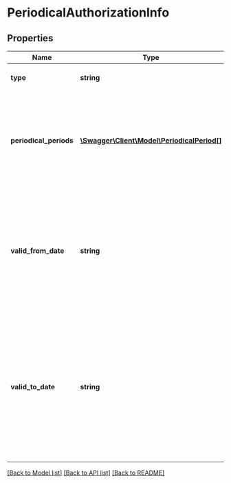 # PeriodicalAuthorizationInfo

## Properties
Name | Type | Description | Notes
------------ | ------------- | ------------- | -------------
**type** | **string** | Periodical type of authorization | 
**periodical_periods** | [**\Swagger\Client\Model\PeriodicalPeriod[]**](PeriodicalPeriod.md) | List of periodical periods in which the medium is authorized for a lock or area (max. 28 entries - 4 per week day) | 
**valid_from_date** | **string** | Date from when the authorization is valid regardless of the time zone (ISO 8601-format compliant date without time zone: yyyy-mm-dd) | 
**valid_to_date** | **string** | Date until when the authorization is valid regardless of the time zone, not necessary if there should be no limit (ISO 8601-format compliant date without time zone: yyyy-mm-dd) | [optional] 

[[Back to Model list]](../README.md#documentation-for-models) [[Back to API list]](../README.md#documentation-for-api-endpoints) [[Back to README]](../README.md)


